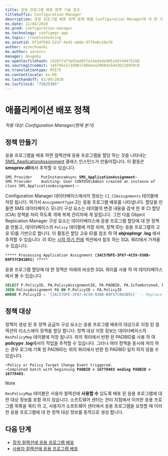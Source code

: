 ```yaml
---
title: 응용 프로그램 배포 정책 기술 참조
titleSuffix: Configuration Manager
description: 응용 프로그램 배포 정책 문제 해결 Configuration Manager에 대 한 기술 참조입니다.
ms.date: 11/04/2019
ms.prod: configuration-manager
ms.technology: configmgr-app
ms.topic: troubleshooting
ms.assetid: bf24fb83-521f-4a41-ab8e-df70a6c10e78
author: aczechowski
ms.author: aaroncz
manager: dougeby
ms.openlocfilehash: 19207faf1bd3ad85fe14adade90524d740475288
ms.sourcegitcommit: 148745e1c3d9817d8beea20684a54436210959c6
ms.translationtype: MTE75
ms.contentlocale: ko-KR
ms.lasthandoff: 01/09/2020
ms.locfileid: "75825305"
---
```

# <a name="application-deployment-policy"></a>애플리케이션 배포 정책

*적용 대상: Configuration Manager(현재 분기)*

## <a name="policy-creation"></a>정책 만들기

응용 프로그램을 배포 하면 컬렉션에 응용 프로그램을 할당 하는 것을 나타내는 [SMS_ApplicationAssignment](/sccm/develop/reference/apps/sms_applicationassignment-server-wmi-class) 클래스 인스턴스가 만들어집니다. 이 활동은 **smsprov.dll**에서 추적할 수 있습니다.

<pre><code class="lang-text">SMS Provider    PutInstanceAsync <b>SMS_ApplicationAssignment</b>~
SMS Provider    Auditing: User CONTOSO\Admin created an instance of class SMS_ApplicationAssignment.~
</code></pre>

Configuration Manager 데이터베이스에서이 정보는 `CI_CIAssignments` 테이블에 저장 됩니다. 여기서 `AssignmentType` 2는 응용 프로그램 배포를 나타냅니다. 할당을 만들면 SMS 데이터베이스 모니터 구성 요소는 테이블의 변경 내용을 검색 한 후 CI 할당 (CIA) 정책을 처리 하도록 개체 복제 관리자에 게 알립니다. 그런 다음 Object Replication Manager 구성 요소는 데이터베이스에 응용 프로그램 할당에 대 한 정책을 만들고, 데이터베이스의 `Policy` 테이블에 저장 되며, 정책 ID는 응용 프로그램의 고유 ID를 기반으로 합니다. 이 활동은 할당 고유 ID를 참조 하 여 **objreplmgr .log** 에서 추적할 수 있습니다 .이 ID는 [시작 하기 전에](/sccm/apps/understand/app-deployment-technical-reference#before-you-begin) 섹션에서 참조 하는 SQL 쿼리에서 가져올 수 있습니다.

<pre><code class="lang-text">***** Processing Application Assignment {<b>3AC57DFE-3F87-4C59-930B-B9F57CB41B91</b>} *****
</code></pre>

응용 프로그램 할당에 대 한 정책은 아래와 비슷한 SQL 쿼리를 사용 하 여 데이터베이스에서 볼 수 있습니다.

```sql
SELECT P.PolicyID, PA.PolicyAssignmentID, PA.PADBID, PA.IsTombstoned, PA.LastUpdateTime FROM Policy P
JOIN PolicyAssignment PA ON P.PolicyID = PA.PolicyID
WHERE P.PolicyID = '{3AC57DFE-3F87-4C59-930B-B9F57CB41B91}' -- Replace Assignment Unique ID
```

## <a name="policy-targeting"></a>정책 대상

정책이 생성 된 후 정책 공급자 구성 요소는 응용 프로그램 배포의 대상으로 지정 된 컬렉션의 리소스에이 정책을 할당 합니다. 정책 대상 지정 정보는 데이터베이스의 `ResPolicyMap` 테이블에 저장 됩니다. 위의 쿼리에서 반환 된 PADBID를 사용 하 여 **policypv .log**에서이 작업을 추적할 수 있습니다. 그러나 여러 정책을 동시에 처리 하는 경우 로그에 기록 된 PADBID는 위의 쿼리에서 반환 된 PADBID 일치 하지 않을 수 있습니다.

<pre><code class="lang-text">~Policy or Policy Target Change Event triggered.
~Completed batch with beginning <b>PADBID = 16778403 ending PADBID = 16778403</b>.
</code></pre>

> [!NOTE]
> `ResPolicyMap` 테이블은 사용자 컬렉션에 **사용할 수** 있도록 배포 된 응용 프로그램에 대 한 대상 정보를 포함 하지 않습니다. 소프트웨어 센터는 관리 지점에서 이러한 응용 프로그램 목록을 쿼리 하 고, 사용자가 소프트웨어 센터에서 응용 프로그램을 요청할 때 이러한 응용 프로그램에 대 한 정책 대상 정보를 동적으로 생성 합니다.

## <a name="next-steps"></a>다음 단계

- [장치 컬렉션에 응용 프로그램 배포](/sccm/apps/understand/device-deployment-technical-reference)
- [사용자 컬렉션에 응용 프로그램 배포](/sccm/apps/understand/user-deployment-technical-reference)
